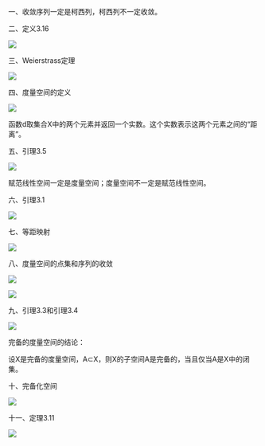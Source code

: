 一、收敛序列一定是柯西列，柯西列不一定收敛。

二、定义3.16

![](https://vip2.loli.io/2023/10/11/S35Ev7Yn4Akal1f.webp)

三、Weierstrass定理

![](https://vip2.loli.io/2023/10/11/rxU21mkgtDPadhp.webp)

四、度量空间的定义

![](https://vip2.loli.io/2023/10/11/8DfvqaGUotKWOLl.webp)

函数d取集合X中的两个元素并返回一个实数。这个实数表示这两个元素之间的“距离”。

五、引理3.5

![](https://vip2.loli.io/2023/10/11/pMds39wDbHBKRio.webp)

赋范线性空间一定是度量空间；度量空间不一定是赋范线性空间。

六、引理3.1

![](https://vip2.loli.io/2023/10/11/vf4ahgqy2Rcr5CY.webp)

七、等距映射

![](https://vip2.loli.io/2023/10/11/g5OfVu1hZTFdlKc.webp)

八、度量空间的点集和序列的收敛

![](https://vip2.loli.io/2023/10/11/1rbpMROwD5vuEyG.webp)

![](https://vip2.loli.io/2023/10/11/ZmNaoHIBckJ6xwS.webp)

九、引理3.3和引理3.4

![](https://vip2.loli.io/2023/10/11/dgE5qQOcYGMJVpB.webp)

完备的度量空间的结论：

设X是完备的度量空间，A⊂X，则X的子空间A是完备的，当且仅当A是X中的闭集。

十、完备化空间

![](https://vip2.loli.io/2023/10/11/T7AEuq6nvpZIrw5.webp)

十一、定理3.11

![](https://vip2.loli.io/2023/10/11/BmeP1VACXGF6uq4.webp)